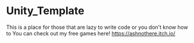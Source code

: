 # Unity_Template
 This is a place for those that are lazy to write code or you don't know how to
You can check out my free games here! 
   https://ashnothere.itch.io/
